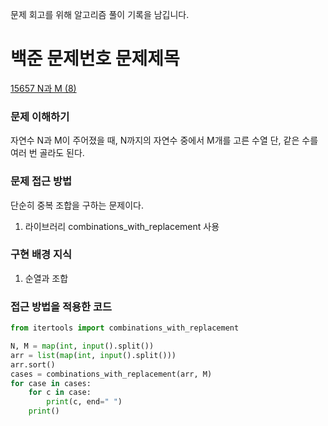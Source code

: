 문제 회고를 위해 알고리즘 풀이 기록을 남깁니다.

# 백준 문제번호 문제제목
[15657 N과 M (8)](https://www.acmicpc.net/problem/15657)

### 문제 이해하기
자연수 N과 M이 주어졌을 때, N까지의 자연수 중에서 M개를 고른 수열
단, 같은 수를 여러 번 골라도 된다.

### 문제 접근 방법
단순히 중복 조합을 구하는 문제이다.

1. 라이브러리 combinations_with_replacement 사용


### 구현 배경 지식
1. 순열과 조합


### 접근 방법을 적용한 코드
```python
from itertools import combinations_with_replacement

N, M = map(int, input().split())
arr = list(map(int, input().split()))
arr.sort()
cases = combinations_with_replacement(arr, M)
for case in cases:
    for c in case:
        print(c, end=" ")
    print()


```

